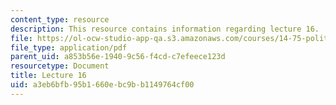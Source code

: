 ```yaml
---
content_type: resource
description: This resource contains information regarding lecture 16.
file: https://ol-ocw-studio-app-qa.s3.amazonaws.com/courses/14-75-political-economy-and-economic-development-fall-2012/a3eb6bfb95b1660ebc9bb1149764cf00_MIT14_75F12_Lec16.pdf
file_type: application/pdf
parent_uid: a853b56e-1940-9c56-f4cd-c7efeece123d
resourcetype: Document
title: Lecture 16
uid: a3eb6bfb-95b1-660e-bc9b-b1149764cf00
---
```

